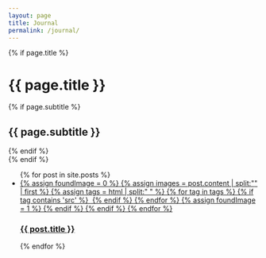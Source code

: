 ```yaml
---
layout: page
title: Journal
permalink: /journal/
---
```


<div class="container container--lg journal">
  {% if page.title %}
    <hgroup>
      <h1>{{ page.title }}</h1>
      {% if page.subtitle %}
        <h2>{{ page.subtitle }}</h2>
      {% endif %}
    </hgroup>
  {% endif %} 
  
  
  <ul class="postList">
  {% for post in site.posts %}
    <li class="postList__item">
      <a href="{{ post.url }}">
        <div class="postList__item__thumbWrap">
          <div class="postList__item__thumb">
           {% assign foundImage = 0 %}
              {% assign images = post.content | split:"<img " %}
              {% for image in images %}
                {% if image contains 'src' %}
                  {% if foundImage == 0 %}
                    {% assign html = image | split:"/>" | first %}
                    {% assign tags = html | split:" " %}
                    {% for tag in tags %}
                      {% if tag contains 'src' %}
                        <img {{ tag }} />
                      {% endif %}
                    {% endfor %}
                    {% assign foundImage = 1 %}
                  {% endif %}
                {% endif %}
              {% endfor %}
            </div>
          </div>
        <h3 class="postList__item__title">{{ post.title }}</h3>
      </a>
    </li>
  {% endfor %}
  </ul>
</div>

